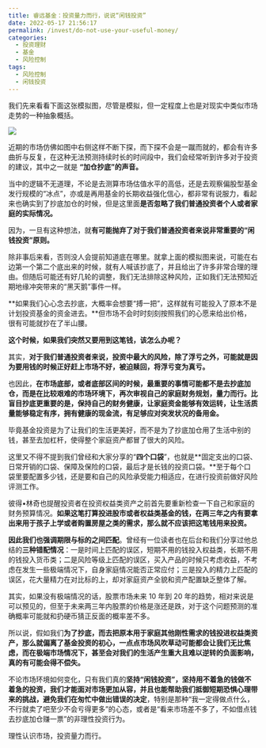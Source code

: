 ```yaml
---
title: 睿远基金：投资量力而行，说说“闲钱投资”
date: 2022-05-17 21:56:17
permalink: /invest/do-not-use-your-useful-money/
categories:
  - 投资理财
  - 基金
  - 风险控制
tags:
  - 风险控制
  - 闲钱投资
---
```


我们先来看看下面这张模拟图，尽管是模拟，但一定程度上也是对现实中类似市场走势的一种抽象概括。

![](https://static.howbuy.com/upload/images/howbuycms/UserFiles/35802c31a6564db2a9ee3082fc4dc4a2.png)

近期的市场仿佛如图中右侧这样不断下探，而下探不会是一蹴而就的，都会有许多曲折与反复，在这种无法预测持续时长的时间段中，我们会经常听到许多对于投资的建议，其中之一就是 **“加仓抄底”的声音。**

当中的逻辑不无道理，不论是去测算市场估值水平的高低，还是去观察偏股型基金发行规模的“冰点”，亦或是再用基金的长期收益强化信心，都非常有说服力，看起来也确实到了抄底加仓的时候，但是这里面**是否忽略了我们普通投资者个人或者家庭的实际情况。**

因为，一旦有这种想法，就**有可能抛弃了对于我们普通投资者来说非常重要的“闲钱投资”原则。**

除非事后来看，否则没人会提前知道底在哪里。就拿上面的模拟图来说，可能在右边第一个第二个底出来的时候，就有人喊该抄底了，并且给出了许多非常合理的理由。但随后可能还有好几轮的调整，我们无法排除这种风险，正如我们无法预知近期地缘冲突带来的“黑天鹅”事件一样。

**如果我们心心念去抄底，大概率会想要“搏一把”，这样就有可能投入了原本不是计划投资基金的资金进去。**但市场不会时时刻刻按照我们的心愿来给出价格，很有可能就抄在了半山腰。

**这个时候，如果我们突然又要用到这笔钱，该怎么办呢？**

其实，**对于我们普通投资者来说，投资中最大的风险，除了浮亏之外，可能就是因为要用钱的时候正好赶上市场不好，被迫赎回，将浮亏变为真亏。**

也因此，**在市场底部，或者底部区间的时候，最重要的事情可能都不是去抄底加仓，而是在比较艰难的市场环境下，再次审视自己的家庭财务规划，量力而行。比盲目抄底更重要的是，保持自己的财务健康，让家庭资金能够有效运转，让生活质量能够稳定有序，拥有健康的现金流，有足够应对突发状况的备用金。**

毕竟基金投资是为了让我们的生活更美好，而不是为了抄底加仓用了生活中别的钱，甚至去加杠杆，使得整个家庭资产都冒了很大的风险。

这里又不得不提到我们曾经和大家分享的“**四个口袋**”，也就是**固定支出的口袋、日常开销的口袋、保障及保险的口袋，最后才是长钱的投资口袋。**至于每个口袋里要配置多少钱，还是要和自己的风险承受能力相适应，在进行投资前做好风险评测工作。

彼得•林奇也提醒投资者在投资权益类资产之前首先要重新检查一下自己和家庭的财务预算情况。**如果这笔打算投进股市或者权益类基金的钱，在两三年之内有要拿出来用于孩子上学或者购置房屋之类的需求，那么就不应该把这笔钱用来投资。**

**因此我们也强调期限与标的之间匹配**。曾经有一位读者也在后台和我们分享过他总结的**三种错配情况**：一是时间上匹配的误区，短期不用的钱投入权益类，长期不用的钱投入货币类；二是风险等级上匹配的误区，买入产品的时候只考虑收益，不考虑在发生一些极端情况下，自身家庭情况能否正常应付；三是投入的精力上匹配的误区，花大量精力在对比标的上，却对家庭资产全貌和资产配置缺乏整体了解。

其实，如果没有极端情况的话，股票市场未来 10 年到 20 年的趋势，相对来说是可以预见的，但至于未来两三年内股票的价格是涨还是跌，对于这个问题预测的准确概率可能就和扔硬币猜正反面的概率差不多。

所以说，假如我们**为了抄底，而去把原本用于家庭其他刚性需求的钱投进权益类资产，那么就偏离了基金投资的初心，一点点市场风吹草动可能都会让我们无比焦虑，而在极端市场情况下，甚至会对我们的生活产生重大且难以逆转的负面影响，真的有可能会得不偿失。**

不论市场环境如何变化，只有我们真的**坚持“闲钱投资”，坚持用不着急的钱做不着急的投资，我们才能面对市场更加从容，并且也能帮助我们抵御短期恐惧心理带来的挑战，避免我们在匆忙中做出错误的决定**，特别是那种“我一定得做点什么，不行就卖了吧至少不会亏得更多”的心态，或者是“看来市场差不多了，不如借点钱去抄底加仓赚一票”的非理性投资行为。

理性认识市场，投资量力而行。